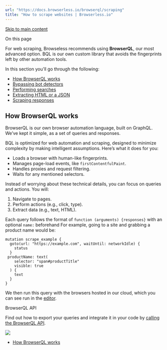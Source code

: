 ```yaml
---
url: "https://docs.browserless.io/browserql/scraping"
title: "How to scrape websites | Browserless.io"
---
```


[Skip to main content](https://docs.browserless.io/browserql/scraping#__docusaurus_skipToContent_fallback)

On this page

For web scraping, Browseless recommends using **BrowserQL**, our most advanced option. BQL is our own custom library that avoids the fingerprints left by other automation tools.

In this section you'll go through the following:

- [How BrowserQL works](https://docs.browserless.io/browserql/scraping#how-browserql-works)
- [Bypassing bot detectors](https://docs.browserless.io/scraping/bot-detectors)
- [Performing searches](https://docs.browserless.io/scraping/performing-searches)
- [Extracting HTML or a JSON](https://docs.browserless.io/scraping/extracting-data)
- [Scraping responses](https://docs.browserless.io/scraping/scraping-responses)

## How BrowserQL works [​](https://docs.browserless.io/browserql/scraping\#how-browserql-works "Direct link to How BrowserQL works")

BrowserQL is our own browser automation language, built on GraphQL. We’ve kept it simple, as a set of queries and responses.

BQL is optimized for web automation and scraping, designed to minimize complexity by making intelligent assumptions. Here’s what it does for you:

- Loads a browser with human-like fingerprints.
- Manages page-load events, like `firstContentfulPaint`.
- Handles proxies and request filtering.
- Waits for any mentioned selectors.

Instead of worrying about these technical details, you can focus on queries and actions. You will:

1. Navigate to pages.
2. Perform actions (e.g., click, type).
3. Extract data (e.g., text, HTML).

Each query follows the format of `function (arguments) {responses}` with an optional `name:` beforehand For example, going to a site and grabbing a product name would be:

```codeBlockLines_p187
mutation scrape_example {
  goto(url: "https://example.com", waitUntil: networkIdle) {
    status
  }
 productName: text(
    selector: "span#productTitle"
    visible: true
  ) {
    text
  }
}

```

We then run this query with the browsers hosted in our cloud, which you can see run in the [editor](https://bql.browserless.io/).

BrowserQL API

Find out how to export your queries and integrate it in your code by [calling the BrowserQL API](https://docs.browserless.io/browserql/using-the-ide/using-api-calls).

![](https://docs.browserless.io/img/doc/01-scraping/scraping-1.png)

- [How BrowserQL works](https://docs.browserless.io/browserql/scraping#how-browserql-works)